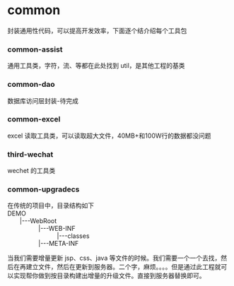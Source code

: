 # common
封装通用性代码，可以提高开发效率，下面逐个结介绍每个工具包

### common-assist
通用工具类，字符，流、等都在此处找到 util，是其他工程的基类

### common-dao
数据库访问层封装-待完成

### common-excel
excel 读取工具类，可以读取超大文件，40MB+和100W行的数据都没问题

### third-wechat
wechet 的工具类

### common-upgradecs

在传统的项目中，目录结构如下
<br>
DEMO<br>
&emsp;&emsp;|---WebRoot<br>
&emsp;&emsp;&emsp;&emsp;&emsp;|---WEB-INF<br>
&emsp;&emsp;&emsp;&emsp;&emsp;&emsp;&emsp;&emsp;|---classes<br>
&emsp;&emsp;&emsp;&emsp;&emsp;|---META-INF<br>

当我们需要增量更新 jsp、css、java 等文件的时候。我们需要一个一个去找，然后在再建立文件，然后在更新到服务器。二个字，麻烦。。。。但是通过此工程就可以实现帮你做到按目录构建出增量的升级文件。直接到服务器替换即可。


